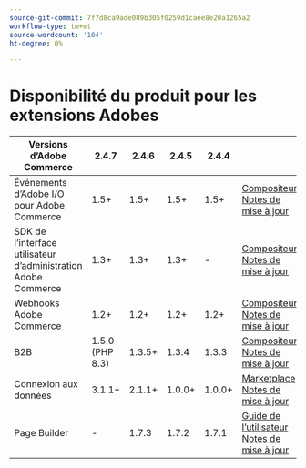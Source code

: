 ```yaml
---
source-git-commit: 7f7d8ca9ade089b305f0259d1caee8e20a1265a2
workflow-type: tm+mt
source-wordcount: '104'
ht-degree: 0%

---
```

# Disponibilité du produit pour les extensions Adobes


<table style="table-layout:auto">
  <thead>
    <tr>
      <th>Versions d’Adobe Commerce</th>
      <th>2.4.7</th>
      <th>2.4.6</th>
      <th>2.4.5</th>
      <th>2.4.4</th>
      <th></th>
    </tr>
  </thead>
  <tbody>
      <tr>
          <td>Événements d’Adobe I/O pour Adobe Commerce</td>
          <td>1.5+</td>
          <td>1.5+</td>
          <td>1.5+</td>
          <td>1.5+</td>
          <td>
              <a href="https://developer.adobe.com/commerce/extensibility/events/installation/">Compositeur</a><br/>
              <a href="https://developer.adobe.com/commerce/extensibility/events/release-notes/">Notes de mise à jour</a><br/>
          </td>
      </tr>
      <tr>
          <td>SDK de l’interface utilisateur d’administration Adobe Commerce</td>
          <td>1.3+</td>
          <td>1.3+</td>
          <td>1.3+</td>
          <td>-</td>
          <td>
              <a href="https://developer.adobe.com/commerce/extensibility/admin-ui-sdk/installation/">Compositeur</a><br/>
              <a href="https://developer.adobe.com/commerce/extensibility/admin-ui-sdk/release-notes/">Notes de mise à jour</a><br/>
          </td>
      </tr>
      <tr>
          <td>Webhooks Adobe Commerce</td>
          <td>1.2+</td>
          <td>1.2+</td>
          <td>1.2+</td>
          <td>1.2+</td>
          <td>
              <a href="https://developer.adobe.com/commerce/extensibility/webhooks/installation/">Compositeur</a><br/>
              <a href="https://developer.adobe.com/commerce/extensibility/webhooks/release-notes/">Notes de mise à jour</a><br/>
          </td>
      </tr>
      <tr>
          <td>B2B</td>
          <td>1.5.0 (PHP 8.3)</td>
          <td>1.3.5+</td>
          <td>1.3.4</td>
          <td>1.3.3</td>
          <td>
              <a href="https://experienceleague.adobe.com/docs/commerce-admin/b2b/install.html">Compositeur</a><br/>
              <a href="https://experienceleague.adobe.com/docs/commerce-admin/b2b/release-notes.html">Notes de mise à jour</a><br/>
          </td>
      </tr>
      <tr>
          <td>Connexion aux données</td>
          <td>3.1.1+</td>
          <td>2.1.1+</td>
          <td>1.0.0+</td>
          <td>1.0.0+</td>
          <td>
              <a href="https://commercemarketplace.adobe.com/magento-experience-platform-connector.html">Marketplace</a><br/>
              <a href="https://experienceleague.adobe.com/docs/commerce-merchant-services/data-connection/release-notes.html">Notes de mise à jour</a><br/>
          </td>
      </tr>
      <tr>
          <td>Page Builder</td>
          <td>-</td>
          <td>1.7.3</td>
          <td>1.7.2</td>
          <td>1.7.1</td>
          <td>
              <a href="https://experienceleague.adobe.com/docs/commerce-admin/page-builder/guide-overview.html">Guide de l’utilisateur</a><br/>
              <a href="https://experienceleague.adobe.com/docs/commerce-admin/page-builder/release-notes.html">Notes de mise à jour</a><br/>
          </td>
      </tr>
  </tbody>
</table>
